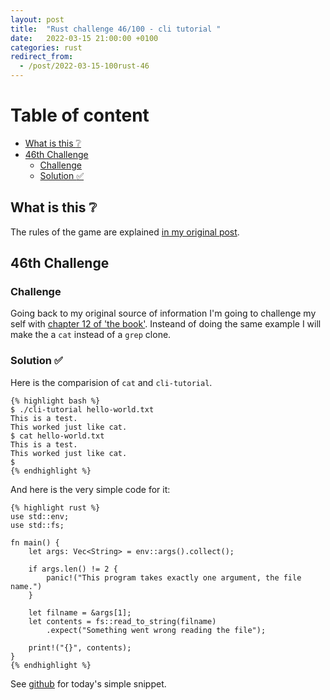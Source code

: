 ```yaml
---
layout: post
title:  "Rust challenge 46/100 - cli tutorial "
date:   2022-03-15 21:00:00 +0100
categories: rust
redirect_from:
  - /post/2022-03-15-100rust-46
---
```



#  Table of content
<!-- MarkdownTOC autolink="true" -->

- [What is this :grey_question:](#what-is-this-grey_question)
- [46th Challenge](#46th-challenge)
	- [Challenge](#challenge)
	- [Solution :white_check_mark:](#solution-white_check_mark)

<!-- /MarkdownTOC -->

## What is this :grey_question: 

The rules of the game are explained [in my original post](https://maebli.github.io/rust/2021/10/18/100rust.html). 

## 46th Challenge
### Challenge

Going back to my original source of information I'm going to challenge my self with [chapter 12 of 'the book'](https://doc.rust-lang.org/book/ch12-00-an-io-project.html).
Insteand of doing the same example I will make the a `cat` instead of a `grep` clone. 

### Solution :white_check_mark:

Here is the comparision of `cat` and `cli-tutorial`.

	{% highlight bash %}
	$ ./cli-tutorial hello-world.txt 
	This is a test.
	This worked just like cat.
	$ cat hello-world.txt 
	This is a test.
	This worked just like cat.
	$ 
	{% endhighlight %}

And here is the very simple code for it:

	{% highlight rust %}
	use std::env;
	use std::fs;

	fn main() {
	    let args: Vec<String> = env::args().collect();

	    if args.len() != 2 {
	        panic!("This program takes exactly one argument, the file name.")
	    }

	    let filname = &args[1];
	    let contents = fs::read_to_string(filname)
	        .expect("Something went wrong reading the file");

	    print!("{}", contents);
	}
	{% endhighlight %}

See [github](https://github.com/maebli/100rustsnippets/tree/master/cli-tutorial) for today's simple snippet. 

